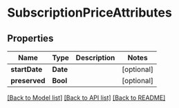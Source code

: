# SubscriptionPriceAttributes

## Properties
Name | Type | Description | Notes
------------ | ------------- | ------------- | -------------
**startDate** | **Date** |  | [optional] 
**preserved** | **Bool** |  | [optional] 

[[Back to Model list]](../README.md#documentation-for-models) [[Back to API list]](../README.md#documentation-for-api-endpoints) [[Back to README]](../README.md)


